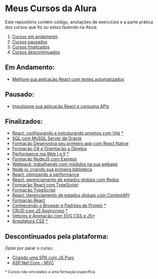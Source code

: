 # Meus Cursos da Alura

Este repositório contém código, anotações de exercícios e a parte prática dos cursos que fiz ou estou fazendo na Alura:

01. [Cursos em andamento](#em-andamento)
02. [Cursos pausados](#pausado)
03. [Cursos finalizados](#finalizados)
04. [Cursos descontinuados](#descontinuados-pela-plataforma)

## Em Andamento:
- [Melhore sua aplicação React com testes automatizados](/25%20-%20React%20e%20Testes%20Automatizados/)

## Pausado:
- [Impulsione sua aplicação React e consuma APIs](/23%20-%20React%20e%20APIs/)

## Finalizados:
- [React: configurando e estruturando projetos com Vite](/24%20-%20Aleatórios/01%20-%20React%20com%20Vite/) [*](#footer-note)
- [SQL com MySQL Server da Oracle](/21%20-%20SQL%20com%20MySQL/)
- [Formação Desenvolva seu primeiro app com React Native](/19%20-%20React%20Native/)
- [Formação C# e Orientação a Objetos](/14%20-%20Forma%C3%A7%C3%A3o%20C%23%20e%20POO/)
- [Performance ma Web I e II](/13%20-%20Automa%C3%A7%C3%A3o%20e%20Perfomance/02%20-%20Performance%20Web%20I%20e%20II/) [*](#footer-note)
- [Formação NodeJS com Express](/11%20-%20Forma%C3%A7%C3%A3o%20NodeJS%20com%20Express/)
- [Webpack: trabalhando com módulos na sua webapp](/13%20-%20Automa%C3%A7%C3%A3o%20e%20Perfomance/01%20-%20Webpack/)
- [Node.js: criando sua primeira biblioteca](/10%20-%20NodeJS%20-%20criando%20sua%20primeira%20biblioteca/)
- [React: otimizando a performance](/08%20-%20Forma%C3%A7%C3%A3o%20React%20com%20TypeScript/05%20-%20Cuide%20da%20performance%20em%20React/01%20-%20%5BReact%5D%20otimizando%20a%20performance/)
- [React: gerenciamento de estados globais com Redux](/09%20-%20%5BReact%5D%20Gerenciamento%20de%20estados%20globais%20com%20Redux/)
- [Formação React com TypeScript](/08%20-%20Forma%C3%A7%C3%A3o%20React%20com%20TypeScript/):
- [Formação TypeScript](/07%20-%20Forma%C3%A7%C3%A3o%20TypeScript/)
- [React: Gerenciamento de estados globais com ContextAPI](/06%20-%20%5BReact%5D%20Gerenciamento%20de%20estados%20globais%20com%20ContextAPI/)
- [Formação React](/05%20-%20Forma%C3%A7%C3%A3o%20React/)
- [Conhecendo o Browser e Padrões de Projeto](04%20-%20Conhecendo%20o%20Browser%20e%20Padr%C3%B5es%20de%20Projeto/) [*](#footer-note)
- [CRUD com JS Assíncrono](02%20-%20CRUD%20com%20JS%20Assicrono/) [*](#footer-note)
- [Vetores e Animação com SVG CSS e JS](/00%20-%20Vetores%20e%20Anima%C3%A7%C3%A3o%20com%20SVG%20CSS%20JS%20-%20Allura/)[*](#footer-note)
- [Arquitetura CSS](01%20-%20Arquitetura%20CSS/) [*](#footer-note)

## Descontinuados pela plataforma:
Optei por parar o curso:
- [Criando uma SPA com JS Puro](03%20-%20Criando%20uma%20SPA%20com%20JS%20Puro/)
- [ASP.Net Core - MVC](16%20-%20ASP.Net%20Core%20-%20MVC/)

<p dir="auto" style="font-size: 12px;" id="footer-note">* Cursos não vinculados a uma formação específica<p>